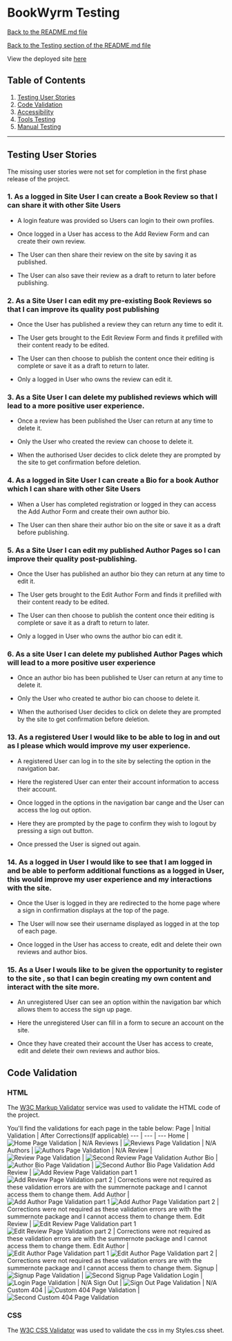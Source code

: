 # BookWyrm Testing

[Back to the README.md file](https://github.com/SnappyJumper/BookWyrm/blob/main/README.md)

[Back to the Testing section of the README.md file](https://github.com/SnappyJumper/BookWyrm/blob/main/README.md#testing)

View the deployed site [here](https://bookwyrm-f93c738e909e.herokuapp.com/)

## Table of Contents

1. [Testing User Stories](#testing-user-stories)
2. [Code Validation](#code-validation)
3. [Accessibility](#accessibility)
4. [Tools Testing](#tools-testing)
5. [Manual Testing](#manual-testing)


***


## Testing User Stories

The missing user stories were not set for completion in the first phase release of the project.

### 1. As a logged in Site User I can create a Book Review so that I can share it with other Site Users

* A login feature was provided so Users can login to their own profiles.

* Once logged in a User has access to the Add Review Form and can create their own review.

* The User can then share their review on the site by saving it as published.

* The User can also save their review as a draft to return to later before publishing.


### 2. As a Site User I can edit my pre-existing Book Reviews so that I can improve its quality post publishing

* Once the User has published a review they can return any time to edit it.

* The User gets brought to the Edit Review Form and finds it prefilled with their content ready to be edited.

* The User can then choose to publish the content once their editing is complete or save it as a draft to return to later. 

* Only a logged in User who owns the review can edit it.

### 3. As a Site User I can delete my published reviews which will lead to a more positive user experience.

* Once a review has been published the User can return at any time to delete it.

* Only the User who created the review can choose to delete it.

* When the authorised User decides to click delete they are prompted by the site to get confirmation before deletion.

### 4. As a logged in Site User I can create a Bio for a book Author which I can share with other Site Users

* When a User has completed registration or logged in they can access the Add Author Form and create their own author bio.

* The User can then share their author bio on the site or save it as a draft before publishing.

### 5. As a Site User I can edit my published Author Pages so I can improve their quality post-publishing.

* Once the User has published an author bio they can return at any time to edit it.

* The User gets brought to the Edit Author Form and finds it prefilled with their content ready to be edited.

* The User can then choose to publish the content once their editing is complete or save it as a draft to return to later.

* Only a logged in User who owns the author bio can edit it.

### 6. As a site User I can delete my published Author Pages which will lead to a more positive user experience

* Once an author bio has been published te User can return at any time to delete it.

* Only the User who created te author bio can choose to delete it.

* When the authorised User decides to click on delete they are prompted by the site to get confirmation before deletion.

### 13. As a registered User I would like to be able to log in and out as I please which would improve my user experience.

* A registered User can log in to the site by selecting the option in the navigation bar.

* Here the registered User can enter their account information to access their account.

* Once logged in the options in the navigation bar cange and the User can access the log out option.

* Here they are prompted by the page to confirm they wish to logout by pressing a sign out button.

* Once pressed the User is signed out again.

### 14. As a logged in User I would like to see that I am logged in and be able to perform additional functions as a logged in User, this would improve my user experience and my interactions with the site.

* Once the User is logged in they are redirected to the home page where a sign in confirmation displays at the top of the page.

* The User will now see their username displayed as logged in at the top of each page.

* Once logged in the User has access to create, edit and delete their own reviews and author bios.

### 15. As a User I wouls like to be given the opportunity to register to the site , so that I can begin creating my own content and interact with the site more.

* An unregistered User can see an option within the navigation bar which allows them to access the sign up page.

* Here the unregistered User can fill in a form to secure an account on the site.

* Once they have created their account the User has access to create, edit and delete their own reviews and author bios.


## Code Validation

### HTML

The [W3C Markup Validator](https://validator.w3.org/) service was used to validate the HTML code of the project.

You'll find the validations for each page in the table below:
Page | Initial Validation | After Corrections(If applicable)
--- | --- | ---
Home | ![Home Page Validation](assets/testing_files/validation/html/validator_index_page.png) | N/A
Reviews | ![Reviews Page Validation](assets/testing_files/validation/html/validator_reviews_page.png) | N/A
Authors | ![Authors Page Validation](assets/testing_files/validation/html/validator_authors_page.png) | N/A
Review | ![Review Page Validation](assets/testing_files/validation/html/validator_book_review_page_before.png) | ![Second Review Page Validation](assets/testing_files/validation/html/validator_book_review_page_after.png)
Author Bio | ![Author Bio Page Validation](assets/testing_files/validation/html/validator_author_bio_page_before.png) | ![Second Author Bio Page Validation](assets/testing_files/validation/html/validator_author_bio_page_after.png)
Add Review | ![Add Review Page Validation part 1](assets/testing_files/validation/html/validator_new_review_page_part_1.png) ![Add Review Page Validation part 2](assets/testing_files/validation/html/validator_new_review_page_part_2.png) | Corrections were not required as these validation errors are with the summernote package and I cannot access them to change them.
Add Author | ![Add Author Page Validation part 1](assets/testing_files/validation/html/validator_new_author_page_part_1.png) ![Add Author Page Validation part 2](assets/testing_files/validation/html/validator_new_author_page_part_2.png) | Corrections were not required as these validation errors are with the summernote package and I cannot access them to change them.
Edit Review | ![Edit Review Page Validation part 1](assets/testing_files/validation/html/validator_edit_review_page_part_1.png) ![Edit Review Page Validation part 2](assets/testing_files/validation/html/validator_edit_review_page_part_2.png) | Corrections were not required as these validation errors are with the summernote package and I cannot access them to change them.
Edit Author | ![Edit Author Page Validation part 1](assets/testing_files/validation/html/validator_edit_author_page_before_part_1.png) ![Edit Author Page Validation part 2](assets/testing_files/validation/html/validator_edit_author_page_before_part_1.png) | Corrections were not required as these validation errors are with the summernote package and I cannot access them to change them.
Signup | ![Signup Page Validation](assets/testing_files/validation/html/validator_signup_page_before.png) | ![Second Signup Page Validation](assets/testing_files/validation/html/validator_signup_page_after.png)
Login | ![Login Page Validation](assets/testing_files/validation/html/validator_login_page.png) | N/A
Sign Out | ![Sign Out Page Validation](assets/testing_files/validation/html/validator_logout_page.png) | N/A
Custom 404 | ![Custom 404 Page Validation](assets/testing_files/validation/html/validator_404_page_before.png) | ![Second Custom 404 Page Validation](assets/testing_files/validation/html/validator_404_page_after.png)


### CSS

The [W3C CSS Validator](https://jigsaw.w3.org/css-validator/) was used to validate the css in my Styles.css sheet.




